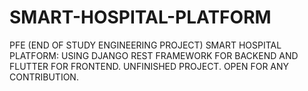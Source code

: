 # SMART-HOSPITAL-PLATFORM
PFE (END OF STUDY ENGINEERING PROJECT)
SMART HOSPITAL PLATFORM:
USING DJANGO REST FRAMEWORK FOR BACKEND AND FLUTTER FOR FRONTEND.
UNFINISHED PROJECT.
OPEN FOR ANY CONTRIBUTION.
